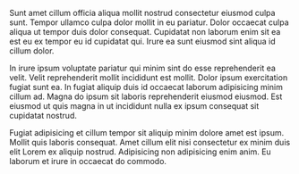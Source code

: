 Sunt amet cillum officia aliqua mollit nostrud consectetur eiusmod culpa sunt. Tempor ullamco culpa dolor mollit in eu pariatur. Dolor occaecat culpa aliqua ut tempor duis dolor consequat. Cupidatat non laborum enim sit ea est eu ex tempor eu id cupidatat qui. Irure ea sunt eiusmod sint aliqua id cillum dolor.

In irure ipsum voluptate pariatur qui minim sint do esse reprehenderit ea velit. Velit reprehenderit mollit incididunt est mollit. Dolor ipsum exercitation fugiat sunt ea. In fugiat aliquip duis id occaecat laborum adipisicing minim cillum ad. Magna do ipsum sit laboris reprehenderit eiusmod eiusmod. Est eiusmod ut quis magna in ut incididunt nulla ex ipsum consequat sit cupidatat nostrud.

Fugiat adipisicing et cillum tempor sit aliquip minim dolore amet est ipsum. Mollit quis laboris consequat. Amet cillum elit nisi consectetur ex minim duis elit Lorem ex aliquip nostrud. Adipisicing non adipisicing enim anim. Eu laborum et irure in occaecat do commodo.